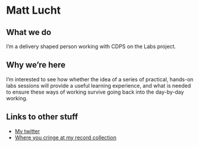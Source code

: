 # Matt Lucht

## What we do

I’m a delivery shaped person working with CDPS on the Labs project. 

## Why we’re here

I’m interested to see how whether the idea of a series of practical, hands-on labs sessions will provide a useful learning experience, and what is needed to ensure these ways of working survive going back into the day-by-day working.

## Links to other stuff

* [My twitter](https://twitter.com/mattlucht)
* [Where you cringe at my record collection](https://www.discogs.com/user/mattlucht) 
